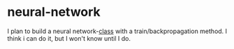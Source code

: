 # neural-network
I plan to build a neural network-[class](https://github.com/magnushelliesen/neural-network/blob/main/neural_network/neural_network.py) with a train/backpropagation method. I think i can do it, but I won't know until I do.
